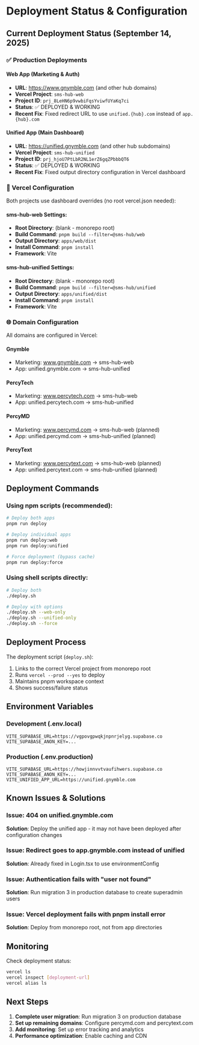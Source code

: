 # Deployment Status & Configuration

## Current Deployment Status (September 14, 2025)

### ✅ Production Deployments

#### Web App (Marketing & Auth)
- **URL**: https://www.gnymble.com (and other hub domains)
- **Vercel Project**: `sms-hub-web`
- **Project ID**: `prj_8LeHN6p9vwbiFqsYviwfUYaKq7ci`
- **Status**: ✅ DEPLOYED & WORKING
- **Recent Fix**: Fixed redirect URL to use `unified.{hub}.com` instead of `app.{hub}.com`

#### Unified App (Main Dashboard)
- **URL**: https://unified.gnymble.com (and other hub subdomains)
- **Vercel Project**: `sms-hub-unified`
- **Project ID**: `prj_hjoU7PtLbR2NL1erZ6gqZPbbbQT6`
- **Status**: ✅ DEPLOYED & WORKING
- **Recent Fix**: Fixed output directory configuration in Vercel dashboard

### 🔧 Vercel Configuration

Both projects use dashboard overrides (no root vercel.json needed):

#### sms-hub-web Settings:
- **Root Directory**: (blank - monorepo root)
- **Build Command**: `pnpm build --filter=@sms-hub/web`
- **Output Directory**: `apps/web/dist`
- **Install Command**: `pnpm install`
- **Framework**: Vite

#### sms-hub-unified Settings:
- **Root Directory**: (blank - monorepo root)
- **Build Command**: `pnpm build --filter=@sms-hub/unified`
- **Output Directory**: `apps/unified/dist`
- **Install Command**: `pnpm install`
- **Framework**: Vite

### 🌐 Domain Configuration

All domains are configured in Vercel:

#### Gnymble
- Marketing: www.gnymble.com → sms-hub-web
- App: unified.gnymble.com → sms-hub-unified

#### PercyTech
- Marketing: www.percytech.com → sms-hub-web
- App: unified.percytech.com → sms-hub-unified

#### PercyMD
- Marketing: www.percymd.com → sms-hub-web (planned)
- App: unified.percymd.com → sms-hub-unified (planned)

#### PercyText
- Marketing: www.percytext.com → sms-hub-web (planned)
- App: unified.percytext.com → sms-hub-unified (planned)

## Deployment Commands

### Using npm scripts (recommended):
```bash
# Deploy both apps
pnpm run deploy

# Deploy individual apps
pnpm run deploy:web
pnpm run deploy:unified

# Force deployment (bypass cache)
pnpm run deploy:force
```

### Using shell scripts directly:
```bash
# Deploy both
./deploy.sh

# Deploy with options
./deploy.sh --web-only
./deploy.sh --unified-only
./deploy.sh --force
```

## Deployment Process

The deployment script (`deploy.sh`):
1. Links to the correct Vercel project from monorepo root
2. Runs `vercel --prod --yes` to deploy
3. Maintains pnpm workspace context
4. Shows success/failure status

## Environment Variables

### Development (.env.local)
```
VITE_SUPABASE_URL=https://vgpovgpwqkjnpnrjelyg.supabase.co
VITE_SUPABASE_ANON_KEY=...
```

### Production (.env.production)
```
VITE_SUPABASE_URL=https://howjinnvvtvaufihwers.supabase.co
VITE_SUPABASE_ANON_KEY=...
VITE_UNIFIED_APP_URL=https://unified.gnymble.com
```

## Known Issues & Solutions

### Issue: 404 on unified.gnymble.com
**Solution**: Deploy the unified app - it may not have been deployed after configuration changes

### Issue: Redirect goes to app.gnymble.com instead of unified
**Solution**: Already fixed in Login.tsx to use environmentConfig

### Issue: Authentication fails with "user not found"
**Solution**: Run migration 3 in production database to create superadmin users

### Issue: Vercel deployment fails with pnpm install error
**Solution**: Deploy from monorepo root, not from app directories

## Monitoring

Check deployment status:
```bash
vercel ls
vercel inspect [deployment-url]
vercel alias ls
```

## Next Steps

1. **Complete user migration**: Run migration 3 on production database
2. **Set up remaining domains**: Configure percymd.com and percytext.com
3. **Add monitoring**: Set up error tracking and analytics
4. **Performance optimization**: Enable caching and CDN
